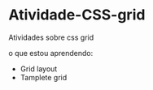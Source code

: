 # Atividade-CSS-grid
Atividades sobre css grid

o que estou aprendendo:
 - Grid layout
 - Tamplete grid 